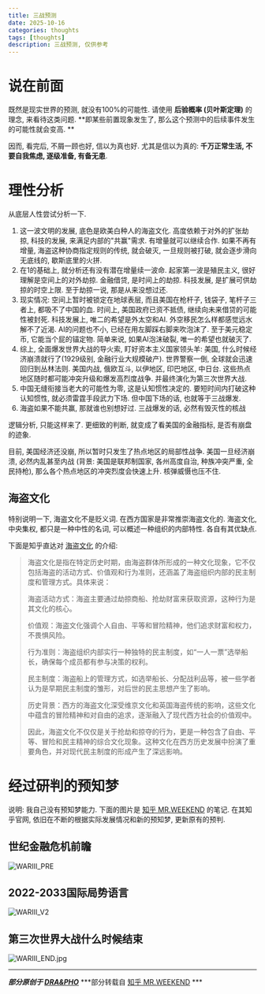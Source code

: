```yaml
---
title: 三战预测
date: 2025-10-16
categories: thoughts
tags: [thoughts]
description: 三战预测, 仅供参考
---
```






# 说在前面

既然是现实世界的预测, 就没有100%的可能性. 请使用 **后验概率 (贝叶斯定理)** 的理念, 来看待这类问题. **即某些前置现象发生了, 那么这个预测中的后续事件发生的可能性就会变高. **

因而, 看完后, 不屑一顾也好, 信以为真也好. 尤其是信以为真的: **千万正常生活, 不要自我焦虑, 逐级准备, 有备无患**.



# 理性分析

从底层人性尝试分析一下.

1. 这一波文明的发展, 底色是欧美白种人的海盗文化. 高度依赖于对外的扩张劫掠, 科技的发展, 来满足内部的"共赢"需求. 有增量就可以继续合作. 如果不再有增量, 海盗这种协商指定规则的传统, 就会破灭, 一旦规则被打破, 就会逐步滑向无底线的, 歇斯底里的火拼.
2. 在1的基础上, 就分析还有没有潜在增量续一波命. 起家第一波是殖民主义, 很好理解是空间上的对外劫掠. 金融借贷, 是时间上的劫掠. 科技发展, 是扩展可供劫掠的时空上限. 至于劫掠一说, 那是从来没想过还. 
3. 现实情况: 空间上暂时被锁定在地球表层, 而且美国在枪杆子, 钱袋子, 笔杆子三者上, 都吸不了中国的血. 时间上, 美国政府已资不抵债, 继续向未来借贷的可能性被封死. 科技发展上, 唯二的希望是外太空和AI. 外空移民怎么样都感觉远水解不了近渴. AI的问题也不小, 已经在用左脚踩右脚来吹泡沫了. 至于美元稳定币, 它能当个屁的锚定物. 简单来说, 如果AI泡沫破裂, 唯一的希望也就破灭了.
4. 综上, 全面爆发世界大战的导火索, 盯好资本主义国家领头羊: 美国, 什么时候经济崩溃就行了(1929级别, 金融行业大规模破产). 世界警察一倒, 全球就会迅速回归到丛林法则. 美国内战, 俄欧互斗, 以伊地区, 印巴地区, 中日台. 这些热点地区随时都可能冲突升级和爆发高烈度战争. 并最终演化为第三次世界大战.
5. 中国无缝衔接当老大的可能性为零, 这是认知惯性决定的. 要短时间内打破这种认知惯性, 就必须雷霆手段武力下场. 但中国下场的话, 也就等于三战爆发.
6. 海盗如果不能共赢, 那就谁也别想好过. 三战爆发的话, 必然有毁灭性的核战



逻辑分析, 只能这样来了. 更细致的判断, 就变成了看美国的金融指标, 是否有崩盘的迹象.

目前, 美国经济还没崩, 所以暂时只发生了热点地区的局部性战争. 美国一旦经济崩溃, 必然内乱甚至内战 (背景: 美国是联邦制国家, 各州高度自治, 种族冲突严重, 全民持枪), 那么各个热点地区的冲突烈度会快速上升. 核弹威慑也压不住.




## 海盗文化
特别说明一下, 海盗文化不是贬义词. 在西方国家是非常推崇海盗文化的.
海盗文化, 中央集权, 都只是一种中性的名词, 可以概述一种组织的内部特性. 各自有其优缺点.

下面是知乎直达对 [海盗文化](https://zhida.zhihu.com/search/3692265450741089536) 的介绍:

> 海盗文化是指在特定历史时期，由海盗群体所形成的一种文化现象，它不仅包括海盗的活动方式、价值观和行为准则，还涵盖了海盗组织内部的民主制度和管理方式。具体来说：
> 
> 海盗活动方式：海盗主要通过劫掠商船、抢劫财富来获取资源，这种行为是其文化的核心。
> 
> 价值观：海盗文化强调个人自由、平等和冒险精神，他们追求财富和权力，不畏惧风险。
> 
> 行为准则：海盗组织内部实行一种独特的民主制度，如“一人一票”选举船长，确保每个成员都有参与决策的权利。
> 
> 民主制度：海盗船上的管理方式，如选举船长、分配战利品等，被一些学者认为是早期民主制度的雏形，对后世的民主思想产生了影响。
> 
> 历史背景：西方的海盗文化深受维京文化和英国海盗传统的影响，这些文化中蕴含的冒险精神和对自由的追求，逐渐融入了现代西方社会的价值观中。
> 
> 因此，海盗文化不仅仅是关于抢劫和掠夺的行为，更是一种包含了自由、平等、冒险和民主精神的综合文化现象。这种文化在西方历史发展中扮演了重要角色，并对现代民主制度的形成产生了深远影响。








# 经过研判的预知梦
说明: 我自己没有预知梦能力. 下面的图片是 [知乎 MR.WEEKEND](https://www.zhihu.com/people/mr_weekend) 的笔记. 在其知乎官网, 依旧在不断的根据实际发展情况和新的预知梦, 更新原有的预判.



## 世纪金融危机前瞻

![WARIII_PRE](https://draapho.github.io/images/2508/WARIII_PRE.jpg)



## 2022-2033国际局势语言

![WARIII_V2](https://draapho.github.io/images/2508/WARIII_V2.png)



## 第三次世界大战什么时候结束

![WARIII_END.jpg](https://draapho.github.io/images/2508/WARIII_END.jpg)






----------

***部分原创于 [DRA&PHO](https://draapho.github.io/)***
***部分转载自  [知乎 MR.WEEKEND](https://www.zhihu.com/people/mr_weekend) ***